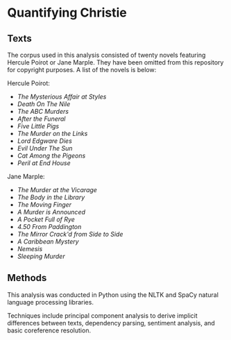 # Quantifying Christie

## Texts
The corpus used in this analysis consisted of twenty novels featuring Hercule Poirot or Jane Marple. They have been omitted from this repository for copyright purposes. A list of the novels is below:

Hercule Poirot:

* *The Mysterious Affair at Styles*
* *Death On The Nile*
* *The ABC Murders*
* *After the Funeral*
* *Five Little Pigs*
* *The Murder on the Links*
* *Lord Edgware Dies*
* *Evil Under The Sun*
* *Cat Among the Pigeons*
* *Peril at End House*

Jane Marple:

* *The Murder at the Vicarage*
* *The Body in the Library*
* *The Moving Finger*
* *A Murder is Announced*
* *A Pocket Full of Rye*
* *4.50 From Paddington*
* *The Mirror Crack'd from Side to Side*
* *A Caribbean Mystery*
* *Nemesis*
* *Sleeping Murder*


## Methods
This analysis was conducted in Python using the NLTK and SpaCy natural language processing libraries.

Techniques include principal component analysis to derive implicit differences between texts, dependency parsing, sentiment analysis, and basic coreference resolution.